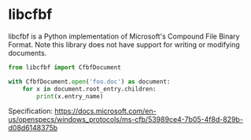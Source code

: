 # libcfbf
libcfbf is a Python implementation of Microsoft's Compound File Binary Format. Note this library does not have support for writing or modifying documents.

```python
from libcfbf import CfbfDocument

with CfbfDocument.open('foo.doc') as document:
    for x in document.root_entry.children:
        print(x.entry_name)
```

Specification:
https://docs.microsoft.com/en-us/openspecs/windows_protocols/ms-cfb/53989ce4-7b05-4f8d-829b-d08d6148375b
